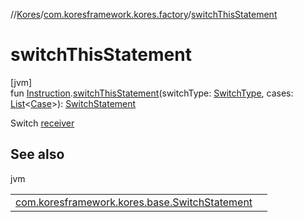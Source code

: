 //[Kores](../../index.md)/[com.koresframework.kores.factory](index.md)/[switchThisStatement](switch-this-statement.md)

# switchThisStatement

[jvm]\
fun [Instruction](../com.koresframework.kores/-instruction/index.md).[switchThisStatement](switch-this-statement.md)(switchType: [SwitchType](../com.koresframework.kores.base/-switch-type/index.md), cases: [List](https://kotlinlang.org/api/latest/jvm/stdlib/kotlin.collections/-list/index.html)<[Case](../com.koresframework.kores.base/-case/index.md)>): [SwitchStatement](../com.koresframework.kores.base/-switch-statement/index.md)

Switch [receiver](../com.koresframework.kores/-instruction/index.md)

## See also

jvm

| | |
|---|---|
| [com.koresframework.kores.base.SwitchStatement](../com.koresframework.kores.base/-switch-statement/index.md) |  |
